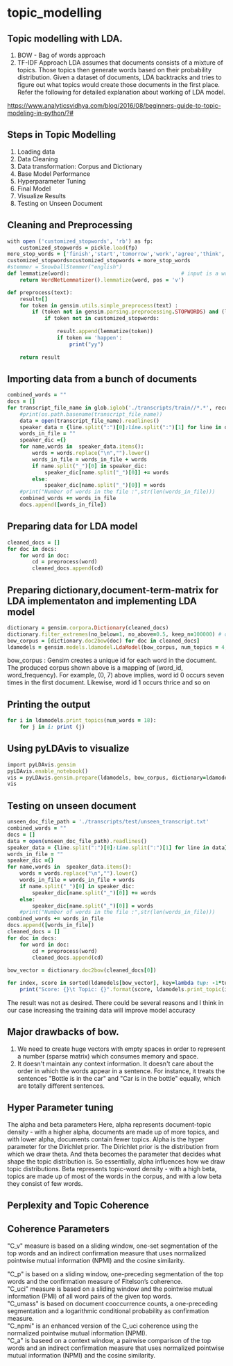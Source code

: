 # topic_modelling

## Topic modelling with LDA.  
1. BOW - Bag of words approach
2. TF-IDF Approach
LDA assumes that documents consists of a mixture of topics. Those topics then generate words based on their probability distribution. Given a dataset of documents, LDA backtracks and tries to figure out what topics would create those documents in the first place.   
Refer the following for detailed explanation about working of LDA model.   

https://www.analyticsvidhya.com/blog/2016/08/beginners-guide-to-topic-modeling-in-python/?#   

## Steps in Topic Modelling  

1. Loading data
2. Data Cleaning
3. Data transformation: Corpus and Dictionary
4. Base Model Performance
5. Hyperparameter Tuning
6. Final Model
7. Visualize Results
8. Testing on Unseen Document

 

## Cleaning and Preprocessing

```ruby
with open ('customized_stopwords', 'rb') as fp:
    customized_stopwords = pickle.load(fp)
more_stop_words = ['finish','start','tomorrow','work','agree','think','middle','dicide','write','haven','understand','print','call','return','talk','happen']   
customized_stopwords=customized_stopwords + more_stop_words
#stemmer = SnowballStemmer("english")
def lemmatize(word):                                    # input is a word that is to be converted to root word for verb
    return WordNetLemmatizer().lemmatize(word, pos = 'v')

def preprocess(text):
    result=[]
    for token in gensim.utils.simple_preprocess(text) :
        if (token not in gensim.parsing.preprocessing.STOPWORDS) and (len(token) > 4) and (token not in customized_stopwords):
            if token not in customized_stopwords:
                
                result.append(lemmatize(token))
                if token == 'happen':
                    print("yy")
            
    return result
```
## Importing data from a bunch of documents 

```ruby
combined_words = ""
docs = []
for transcript_file_name in glob.iglob('./transcripts/train//*.*', recursive=True):
    #print(os.path.basename(transcript_file_name))
    data = open(transcript_file_name).readlines()
    speaker_data = {line.split(":")[0]:line.split(":")[1] for line in data}
    words_in_file = ""
    speaker_dic ={}
    for name,words in  speaker_data.items():
        words = words.replace("\n","").lower()
        words_in_file = words_in_file + words
        if name.split("_")[0] in speaker_dic:
            speaker_dic[name.split("_")[0]] += words
        else:
            speaker_dic[name.split("_")[0]] = words
    #print("Number of words in the file :",str(len(words_in_file)))
    combined_words += words_in_file
    docs.append([words_in_file])
 ```
    
## Preparing data for LDA model

```ruby
cleaned_docs = []
for doc in docs:
    for word in doc:
        cd = preprocess(word)
        cleaned_docs.append(cd)
```
## Preparing dictionary,document-term-matrix for LDA implementaton and implementing LDA model
```ruby
dictionary = gensim.corpora.Dictionary(cleaned_docs)
dictionary.filter_extremes(no_below=1, no_above=0.5, keep_n=100000) # optional
bow_corpus = [dictionary.doc2bow(doc) for doc in cleaned_docs]
ldamodels = gensim.models.ldamodel.LdaModel(bow_corpus, num_topics = 4, id2word=dictionary, passes=30)
```
bow_corpus :
Gensim creates a unique id for each word in the document. The produced corpus shown above is a mapping of (word_id, word_frequency).
For example, (0, 7) above implies, word id 0 occurs seven times in the first document. Likewise, word id 1 occurs thrice and so on
## Printing the output
```ruby
for i in ldamodels.print_topics(num_words = 18): 
    for j in i: print (j)
```
## Using pyLDAvis to visualize
```ruby
import pyLDAvis.gensim
pyLDAvis.enable_notebook()
vis = pyLDAvis.gensim.prepare(ldamodels, bow_corpus, dictionary=ldamodels.id2word)
vis
```

## Testing on unseen document
```ruby
unseen_doc_file_path = './transcripts/test/unseen_transcript.txt'
combined_words = ""
docs = []
data = open(unseen_doc_file_path).readlines()
speaker_data = {line.split(":")[0]:line.split(":")[1] for line in data}
words_in_file = ""
speaker_dic ={}
for name,words in  speaker_data.items():
    words = words.replace("\n","").lower()
    words_in_file = words_in_file + words
    if name.split("_")[0] in speaker_dic:
        speaker_dic[name.split("_")[0]] += words
    else:
        speaker_dic[name.split("_")[0]] = words
    #print("Number of words in the file :",str(len(words_in_file)))
combined_words += words_in_file
docs.append([words_in_file])
cleaned_docs = []
for doc in docs:
    for word in doc:
        cd = preprocess(word)
        cleaned_docs.append(cd)
        
bow_vector = dictionary.doc2bow(cleaned_docs[0])

for index, score in sorted(ldamodels[bow_vector], key=lambda tup: -1*tup[1]):
    print("Score: {}\t Topic: {}".format(score, ldamodels.print_topic(index, 7)))   
```

The result was not as desired. There could be several reasons and I think in our case increasing the training data will improve model accuracy


## Major drawbacks of bow.  
1. We need to create huge vectors with empty spaces in order to represent a number (sparse matrix) which consumes memory and space.   
2. It doesn't maintain any context information. It doesn't care about the order in which the words appear in a sentence. For instance, it treats the sentences "Bottle is in the car" and "Car is in the bottle" equally, which are totally different sentences.

## Hyper Parameter tuning
The alpha and beta parameters
Here, alpha represents document-topic density - with a higher alpha, documents are made up of more topics, and with lower alpha, documents contain fewer topics.
Alpha is the hyper parameter for the Dirichlet prior. The Dirichlet prior is the distribution from which we draw theta. And theta becomes the parameter that decides what shape the topic distribution is. So essentially, alpha influences how we draw topic distributions. 
Beta represents topic-word density - with a high beta, topics are made up of most of the words in the corpus, and with a low beta they consist of few words.


## Perplexity and Topic Coherence 


## Coherence Parameters

"C_v" measure is based on a sliding window, one-set segmentation of the top words and an indirect confirmation measure that uses normalized pointwise mutual information (NPMI) and the cosine similarity.  

"C_p" is based on a sliding window, one-preceding segmentation of the top words and the confirmation measure of Fitelson’s coherence.  
"C_uci" measure is based on a sliding window and the pointwise mutual information (PMI) of all word pairs of the given top words.  
"C_umass" is based on document cooccurrence counts, a one-preceding segmentation and a logarithmic conditional probability as confirmation measure.  
"C_npmi" is an enhanced version of the C_uci coherence using the normalized pointwise mutual information (NPMI).  
"C_a" is baseed on a context window, a pairwise comparison of the top words and an indirect confirmation measure that uses normalized pointwise mutual information (NPMI) and the cosine similarity.  

        
